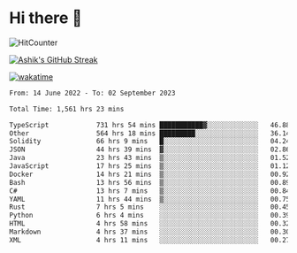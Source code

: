 # Hi there 👋

![HitCounter](https://hits.seeyoufarm.com/api/count/incr/badge.svg?url=https%3A%2F%2Fgithub.com%2Fashrhmn1212%2Fhit-counter)

<!-- ![Contribution Graph](https://github-readme-activity-graph.cyclic.app/graph?username=ashrhmn) -->


<!-- [![Top Langs](https://github-readme-stats.vercel.app/api/top-langs/?username=ashrhmn&layout=compact&theme=synthwave&langs_count=10&card_width=445)](https://github.com/anuraghazra/github-readme-stats) -->

[![Ashik's GitHub Streak](https://github-readme-streak-stats.herokuapp.com/?user=ashrhmn&theme=blood&fire=DD7F1C&background=151515&dates=9f9f9f&border=DD2727)](https://git.io/streak-stats)

<!-- ![Ashik's GitHub stats](https://github-readme-stats.vercel.app/api/?username=ashrhmn&show_icons=true&title_color=fff&icon_color=79ff97&text_color=9f9f9f&bg_color=151515) -->

[![wakatime](https://wakatime.com/badge/user/3df86613-ba63-4631-8e65-0ff18e7becad.svg)](https://wakatime.com/@3df86613-ba63-4631-8e65-0ff18e7becad)

<!--START_SECTION:waka-->

```txt
From: 14 June 2022 - To: 02 September 2023

Total Time: 1,561 hrs 23 mins

TypeScript            731 hrs 54 mins ███████████▓░░░░░░░░░░░░░   46.88 %
Other                 564 hrs 18 mins █████████░░░░░░░░░░░░░░░░   36.14 %
Solidity              66 hrs 9 mins   █░░░░░░░░░░░░░░░░░░░░░░░░   04.24 %
JSON                  44 hrs 39 mins  ▓░░░░░░░░░░░░░░░░░░░░░░░░   02.86 %
Java                  23 hrs 43 mins  ▒░░░░░░░░░░░░░░░░░░░░░░░░   01.52 %
JavaScript            17 hrs 25 mins  ▒░░░░░░░░░░░░░░░░░░░░░░░░   01.12 %
Docker                14 hrs 21 mins  ▒░░░░░░░░░░░░░░░░░░░░░░░░   00.92 %
Bash                  13 hrs 56 mins  ▒░░░░░░░░░░░░░░░░░░░░░░░░   00.89 %
C#                    13 hrs 7 mins   ▒░░░░░░░░░░░░░░░░░░░░░░░░   00.84 %
YAML                  11 hrs 44 mins  ▒░░░░░░░░░░░░░░░░░░░░░░░░   00.75 %
Rust                  7 hrs 5 mins    ░░░░░░░░░░░░░░░░░░░░░░░░░   00.45 %
Python                6 hrs 4 mins    ░░░░░░░░░░░░░░░░░░░░░░░░░   00.39 %
HTML                  4 hrs 58 mins   ░░░░░░░░░░░░░░░░░░░░░░░░░   00.32 %
Markdown              4 hrs 37 mins   ░░░░░░░░░░░░░░░░░░░░░░░░░   00.30 %
XML                   4 hrs 11 mins   ░░░░░░░░░░░░░░░░░░░░░░░░░   00.27 %
```

<!--END_SECTION:waka-->


<!--### Most Used Languages
<img src="https://wakatime.com/share/@ashrhmn/24ecb986-5bf8-4607-af7f-0aab08908d8c.png" />

### Favourite Tools
<img src="https://wakatime.com/share/@ashrhmn/f4e08015-f3bc-460a-9228-95a3ba11c604.png" />-->
